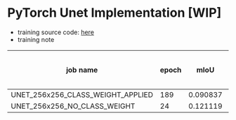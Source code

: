 # PyTorch Unet Implementation [WIP]

* training source code: [here](https://github.com/Jooong/segmentation-pytorch)
* training note

| job name | epoch | mIoU | Pixel Accuracy | (per class) Pixel Accuracy |
|   ---    |  ---  |  --- |      ---       |             ---            |
| UNET_256x256_CLASS_WEIGHT_APPLIED | 189 | 0.090837 | 0.548235 | 0.232298 | 
| UNET_256x256_NO_CLASS_WEIGHT | 24 | 0.121119 | 0.757084 | 0.170344 |
  

